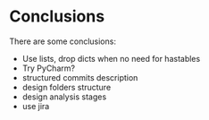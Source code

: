# Conclusions
There are some conclusions:
+ Use lists, drop dicts when no need for hastables
+ Try PyCharm?
+ structured commits description
+ design folders structure
+ design analysis stages
+ use jira